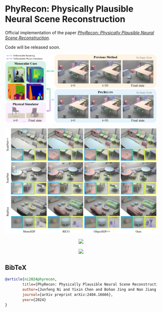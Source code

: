# PhyRecon: Physically Plausible Neural Scene Reconstruction

Official implementation of the paper *[PhyRecon: Physically Plausible Neural Scene Reconstruction](https://arxiv.org/abs/2404.16666)*.

Code will be released soon.

<p align="center">
    <img src="doc/teaser.png">
</p>

<p align="center">
    <img src="doc/scene_recon.png">
</p>

<p align="center">
    <img src="doc/total_scene_stability_1.gif">
</p>

<p align="center">
    <img src="doc/total_scene_stability_2.gif">
</p>

## BibTeX

```bibtex
@article{ni2024phyrecon,
        title={PhyRecon: Physically Plausible Neural Scene Reconstruction}, 
        author={Junfeng Ni and Yixin Chen and Bohan Jing and Nan Jiang and Bin Wang and Bo Dai and Puhao Li and Yixin Zhu and Song-Chun Zhu and Siyuan Huang},
        journal={arXiv preprint arXiv:2404.16666},
        year={2024}
}
```
